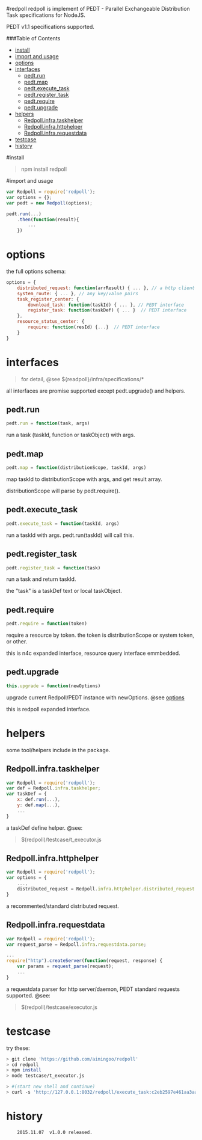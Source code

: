 #redpoll
redpoll is implement of PEDT - Parallel Exchangeable Distribution Task specifications for NodeJS.

PEDT v1.1 specifications supported.

###Table of Contents
  * [install](#install)
  * [import and usage](#import-and-usage)
  * [options](#options)
  * [interfaces](#interfaces)
    * [pedt.run](#pedtrun)
    * [pedt.map](#pedtmap)
    * [pedt.execute_task](#pedtexecute_task)
    * [pedt.register_task](#pedtregister_task)
    * [pedt.require](#pedtrequire)
    * [pedt.upgrade](#pedtupgrade)
  * [helpers](#helpers)
    * [Redpoll.infra.taskhelper](#redpollinfrataskhelper)
    * [Redpoll.infra.httphelper](#redpollinfrahttphelper)
    * [Redpoll.infra.requestdata](#redpollinfrarequestdata)
  * [testcase](#testcase)
  * [history](#history)

#install
> npm install redpoll

#import and usage
```javascript
var Redpoll = require('redpoll');
var options = {};
var pedt = new Redpoll(options);

pedt.run(...)
	.then(function(result){
		...
	})
```

# options
the full options schema:
```javascript
options = {
	distributed_request: function(arrResult) { ... }, // a http client implement
	system_route: { ... }, // any key/value pairs
	task_register_center: {
		download_task: function(taskId) { ... }, // PEDT interface
		register_task: function(taskDef) { ... }  // PEDT interface
	},
	resource_status_center: {
		require: function(resId) {...}	// PEDT interface
	}
}
```

# interfaces
> for detail, @see ${readpoll}/infra/specifications/*

all interfaces are promise supported except pedt.upgrade() and helpers.

## pedt.run
```javascript
pedt.run = function(task, args)
```
run a task (taskId, function or taskObject) with args.

## pedt.map
```javascript
pedt.map = function(distributionScope, taskId, args)
```
map taskId to distributionScope with args, and get result array.

distributionScope will parse by pedt.require().

## pedt.execute_task
```javascript
pedt.execute_task = function(taskId, args)
```
run a taskId with args. pedt.run(taskId) will call this.

## pedt.register_task
```javascript
pedt.register_task = function(task)
```
run a task and return taskId.

the "task" is a taskDef text or local taskObject.

## pedt.require
```javascript
pedt.require = function(token)
```
require a resource by token. the token is distributionScope or system token, or other.

this is n4c expanded interface, resource query interface emmbedded.

## pedt.upgrade
```javascript
this.upgrade = function(newOptions)
```
upgrade current Redpoll/PEDT instance with newOptions. @see [options](#options)

this is redpoll expanded interface.

# helpers

some tool/helpers include in the package.

## Redpoll.infra.taskhelper
```javascript
var Redpoll = require('redpoll');
var def = Redpoll.infra.taskhelper;
var taskDef = {
	x: def.run(...),
	y: def.map(...),
	...
}
```
a taskDef define helper. @see:
> $(redpoll)/testcase/t_executor.js

## Redpoll.infra.httphelper
```javascript
var Redpoll = require('redpoll');
var options = {
	...,
	distributed_request = Redpoll.infra.httphelper.distributed_request
}
```
a recommented/standard distributed request.

## Redpoll.infra.requestdata
```javascript
var Redpoll = require('redpoll');
var request_parse = Redpoll.infra.requestdata.parse;

...
require("http").createServer(function(request, response) {
	var params = request_parse(request);
	...
}
```
a requestdata parser for http server/daemon, PEDT standard requests supported. @see:
> $(redpoll)/testcase/executor.js

# testcase
try these:
```bash
> git clone 'https://github.com/aimingoo/redpoll'
> cd redpoll
> npm install
> node testcase/t_executor.js

> #(start new shell and continue)
> curl -s 'http://127.0.0.1:8032/redpoll/execute_task:c2eb2597e461aa3aa0e472f52e92fe0b'
```

# history
```text
	2015.11.07	v1.0.0 released.
```
